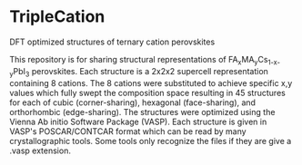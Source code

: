 # TripleCation
DFT optimized structures of ternary cation perovskites

This repository is for sharing structural representations of FA<sub>x</sub>MA<sub>y</sub>Cs<sub>1-x-y</sub>PbI<sub>3</sub> perovskites. 
Each structure is a 2x2x2 supercell representation containing 8 cations. The 8 cations were substituted to achieve specific x,y values which fully swept the composition space resulting in 45 structures for each of cubic (corner-sharing), hexagonal (face-sharing), and orthorhombic (edge-sharing). The structures were optimized using the Vienna Ab initio Software Package (VASP). Each structure is given in VASP's POSCAR/CONTCAR format which can be read by many crystallographic tools. Some tools only recognize the files if they are give a .vasp extension.
